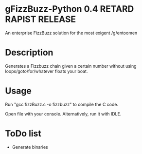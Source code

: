 gFizzBuzz-Python 0.4 RETARD RAPIST RELEASE
=========
An enterprise FizzBuzz solution for the most exigent /g/entoomen

Description
=========
Generates a Fizzbuzz chain given a certain number without using loops/goto/for/whatever floats your boat.

Usage
=========
Run "gcc fizzBuzz.c -o fizzbuzz" to compile the C code.

Open file with your console. Alternatively, run it with IDLE.

ToDo list
=========
- Generate binaries
